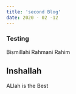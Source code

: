 ```yaml
---
title: 'second Blog'
date: 2020 - 02 -12
---
```


### Testing

Bismillahi Rahmani Rahim

## Inshallah

ALlah is the Best
